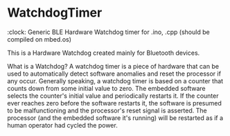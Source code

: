 # WatchdogTimer
:clock: Generic BLE Hardware Watchdog timer for .ino, .cpp (should be compiled on mbed.os)

This is a Hardware Watchdog created mainly for Bluetooth devices. 

What is a Watchdog?
A watchdog timer is a piece of hardware that can be used to automatically detect software anomalies and reset the processor if any occur. 
Generally speaking, a watchdog timer is based on a counter that counts down from some initial value to zero. 
The embedded software selects the counter's initial value and periodically restarts it. 
If the counter ever reaches zero before the software restarts it, the software is presumed to be malfunctioning and the processor's reset signal is asserted. 
The processor (and the embedded software it's running) will be restarted as if a human operator had cycled the power.
